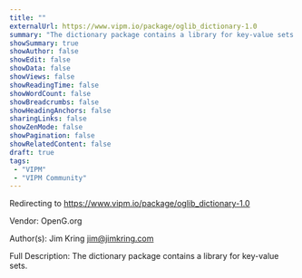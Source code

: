 ```yaml
---
title: ""
externalUrl: https://www.vipm.io/package/oglib_dictionary-1.0
summary: "The dictionary package contains a library for key-value sets.."
showSummary: true
showAuthor: false
showEdit: false
showData: false
showViews: false
showReadingTime: false
showWordCount: false
showBreadcrumbs: false
showHeadingAnchors: false
sharingLinks: false
showZenMode: false
showPagination: false
showRelatedContent: false
draft: true
tags:
 - "VIPM"
 - "VIPM Community"
---
```


Redirecting to https://www.vipm.io/package/oglib_dictionary-1.0

Vendor: OpenG.org

Author(s): Jim Kring <jim@jimkring.com>
 
Full Description:
The dictionary package contains a library for key-value sets.